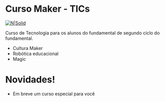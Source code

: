 # Curso Maker - TICs

[![N|Solid](https://images.pexels.com/photos/163157/mario-luigi-figures-funny-163157.jpeg?auto=compress&cs=tinysrgb&dpr=3&h=750&w=1260)](https://github.com/vanderfranco/)



Curso de Tecnologia para os alunos do fundamental de segundo ciclo do fundamental.

  - Cultura Maker
  - Robótica educacional
  - Magic

# Novidades!

  - Em breve um curso especial para você
  
